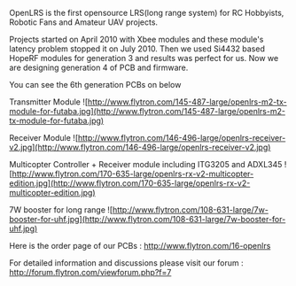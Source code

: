OpenLRS is the first opensource LRS(long range system) for RC Hobbyists, Robotic Fans and Amateur UAV projects.


Projects started on April 2010 with Xbee modules and these module's latency problem stopped it on July 2010. Then we used Si4432 based HopeRF modules for generation 3 and results was perfect for us. Now we are designing generation 4 of PCB and firmware.

You can see the 6th generation PCBs on below

Transmitter Module
![http://www.flytron.com/145-487-large/openlrs-m2-tx-module-for-futaba.jpg](http://www.flytron.com/145-487-large/openlrs-m2-tx-module-for-futaba.jpg)

Receiver Module
![http://www.flytron.com/146-496-large/openlrs-receiver-v2.jpg](http://www.flytron.com/146-496-large/openlrs-receiver-v2.jpg)

Multicopter Controller + Receiver module including ITG3205 and ADXL345
![http://www.flytron.com/170-635-large/openlrs-rx-v2-multicopter-edition.jpg](http://www.flytron.com/170-635-large/openlrs-rx-v2-multicopter-edition.jpg)

7W booster for long range
![http://www.flytron.com/108-631-large/7w-booster-for-uhf.jpg](http://www.flytron.com/108-631-large/7w-booster-for-uhf.jpg)

Here is the order page of our PCBs : http://www.flytron.com/16-openlrs

For detailed information and discussions please visit our forum : http://forum.flytron.com/viewforum.php?f=7